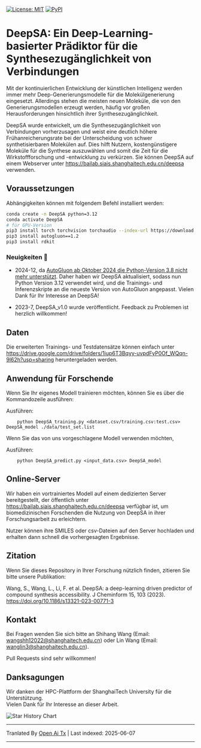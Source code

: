 [![License: MIT](https://img.shields.io/badge/License-MIT-yellow)](https://github.com/Shihang-Wang-58/DeepSA)
[![PyPI](https://img.shields.io/badge/PyPI-cyan)](https://pypi.org/project/deepsa)

# DeepSA: Ein Deep-Learning-basierter Prädiktor für die Synthesezugänglichkeit von Verbindungen

Mit der kontinuierlichen Entwicklung der künstlichen Intelligenz werden immer mehr Deep-Generierungsmodelle für die Molekülgenerierung eingesetzt. Allerdings stehen die meisten neuen Moleküle, die von den Generierungsmodellen erzeugt werden, häufig vor großen Herausforderungen hinsichtlich ihrer Synthesezugänglichkeit.

DeepSA wurde entwickelt, um die Synthesezugänglichkeit von Verbindungen vorherzusagen und weist eine deutlich höhere Frühanreicherungsrate bei der Unterscheidung von schwer synthetisierbaren Molekülen auf. Dies hilft Nutzern, kostengünstigere Moleküle für die Synthese auszuwählen und somit die Zeit für die Wirkstoffforschung und -entwicklung zu verkürzen. Sie können DeepSA auf einem Webserver unter https://bailab.siais.shanghaitech.edu.cn/deepsa verwenden.<br/>

## Voraussetzungen
Abhängigkeiten können mit folgendem Befehl installiert werden:
```bash
conda create -n DeepSA python=3.12
conda activate DeepSA
# für GPU-Version
pip3 install torch torchvision torchaudio --index-url https://download.pytorch.org/whl/cu118
pip3 install autogluon==1.2
pip3 install rdkit
```
### Neuigkeiten 🔔

* 2024-12, da [AutoGluon ab Oktober 2024 die Python-Version 3.8 nicht mehr unterstützt](https://github.com/autogluon/autogluon/pull/4512). Daher haben wir DeepSA aktualisiert, sodass nun Python Version 3.12 verwendet wird, und die Trainings- und Inferenzskripte an die neueste Version von AutoGluon angepasst. Vielen Dank für Ihr Interesse an DeepSA!

* 2023-7, DeepSA_v1.0 wurde veröffentlicht. Feedback zu Problemen ist herzlich willkommen!

## Daten
Die erweiterten Trainings- und Testdatensätze können einfach unter https://drive.google.com/drive/folders/1iup6T3Bqyy-uvpdFyP0Of_WQqn-9l62h?usp=sharing heruntergeladen werden.
## Anwendung für Forschende
Wenn Sie Ihr eigenes Modell trainieren möchten, können Sie es über die Kommandozeile ausführen:

Ausführen:
```
    python DeepSA_training.py <dataset.csv/training.csv:test.csv> DeepSA_model ./data/test_set.list
```
Wenn Sie das von uns vorgeschlagene Modell verwenden möchten,

Ausführen:
```
    python DeepSA_predict.py <input_data.csv> DeepSA_model
```

## Online-Server

Wir haben ein vortrainiertes Modell auf einem dedizierten Server bereitgestellt, der öffentlich unter https://bailab.siais.shanghaitech.edu.cn/deepsa verfügbar ist, um biomedizinischen Forschenden die Nutzung von DeepSA in ihrer Forschungsarbeit zu erleichtern.

Nutzer können ihre SMILES oder csv-Dateien auf den Server hochladen und erhalten dann schnell die vorhergesagten Ergebnisse.

## <span id="citelink">Zitation</span>
Wenn Sie dieses Repository in Ihrer Forschung nützlich finden, zitieren Sie bitte unsere Publikation:

Wang, S., Wang, L., Li, F. et al. DeepSA: a deep-learning driven predictor of compound synthesis accessibility. J Cheminform 15, 103 (2023). https://doi.org/10.1186/s13321-023-00771-3

## Kontakt
Bei Fragen wenden Sie sich bitte an Shihang Wang (Email: wangshh12022@shanghaitech.edu.cn) oder Lin Wang (Email: wanglin3@shanghaitech.edu.cn).

Pull Requests sind sehr willkommen!

## Danksagungen
Wir danken der HPC-Plattform der ShanghaiTech University für die Unterstützung.<br/>
Vielen Dank für Ihr Interesse an dieser Arbeit.

![Star History Chart](https://api.star-history.com/svg?repos=Shihang-Wang-58/DeepSA&type=Date)


---

Tranlated By [Open Ai Tx](https://github.com/OpenAiTx/OpenAiTx) | Last indexed: 2025-06-07

---